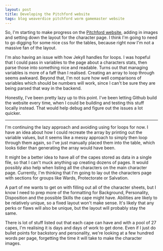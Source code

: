 ```yaml
---
layout: post
title: Developing the Pitchford website
tags: blog weaverdice pitchford worm gamemaster website
---
```


So, I'm starting to make progress on the 
[Pitchford website](https://wellwick.github.io/Pitchford), adding in images and 
setting down the layout for the character page. I think I'm going to need to go 
digging for some nice css for the tables, because right now I'm not a massive 
fan of the layout.

I'm also having an issue with how Jekyll handles for loops. I was hopeful that 
I could pass in variables to the page about a characters stats, then parse 
those into something nice and readable. Turns out that managing variables is 
more of a faff than I realised. Creating an array to loop through seems 
awkward. Beyond that, I'm not sure how well comparisons of variables which 
should be numbers will work, since I can't be sure they are being parsed that 
way in the backend.

Honestly, I've been pretty lazy up to this point. I've been letting Github 
build the website every time, when I could be building and testing this stuff 
locally instead. That would help debug and figure out the issues a lot quicker. 

---

I'm continuing the lazy approach and avoiding using for loops for now. I have 
an idea about how I could recreate the array by printing out the variable 
values, but it seems like a messy approach to simply then loop through them 
again, so I've just manually placed them into the table, which looks tidier 
than generating the array would have been.

It might be a better idea to have all of the capes stored as data in a single 
file, so that I can't muck anything up creating dozens of pages. It would 
possibly also help when listing all the characters on the main character page. 
Currently, I'm thinking that I'm going to lay out the characters page 
with sections for groups like Wards, Protectorate or Salvation.

A part of me wants to get on with filling out all of the character sheets, but 
I know I need to prep more of the formatting for Background, Personality, 
Disposition and the possible Skills the cape might have. Abilities are likely 
to be relatively unique, so a fixed layout won't make sense. It's likely that 
any perks or flaws will also be unique, but the layout will probably stay the 
same.

There is lot of stuff listed out that each cape can have and with a pool of 27 
capes, I'm realising it is days and days of work to get done. Even if I just do 
bullet points for backstory and personality, we're looking at a few hundred 
words per page, forgetting the time it will take to make the character images. 
